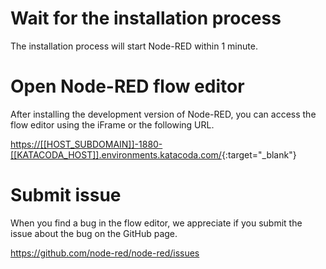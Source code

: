 # Wait for the installation process
The installation process will start Node-RED within 1 minute.

# Open Node-RED flow editor
After installing the development version of Node-RED, you can access the flow editor using the iFrame or the following URL.

[https://[[HOST_SUBDOMAIN]]-1880-[[KATACODA_HOST]].environments.katacoda.com/](https://[[HOST_SUBDOMAIN]]-1880-[[KATACODA_HOST]].environments.katacoda.com/){:target="_blank"}

# Submit issue
When you find a bug in the flow editor, we appreciate if you submit the issue about the bug on the GitHub page.

https://github.com/node-red/node-red/issues
